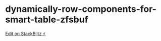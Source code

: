 # dynamically-row-components-for-smart-table-zfsbuf

[Edit on StackBlitz ⚡️](https://stackblitz.com/edit/dynamically-row-components-for-smart-table-zfsbuf)